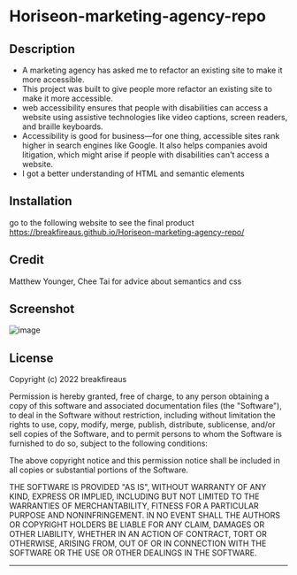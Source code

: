# Horiseon-marketing-agency-repo

## Description


- A marketing agency has asked me to refactor an existing site to make it more accessible.
- This project was built to give people more refactor an existing site to make it more accessible.
- web accessibility ensures that people with disabilities can access a website using assistive technologies like video captions, 
screen readers, and braille keyboards. 
- Accessibility is good for business—for one thing, accessible sites rank higher in search engines like Google. It also helps companies avoid litigation, which might arise if people with disabilities can't access a website.
- I got a better understanding of HTML and semantic elements


## Installation

go to the following website to see the final product https://breakfireaus.github.io/Horiseon-marketing-agency-repo/

## Credit

Matthew Younger,
Chee Tai for advice about semantics and css

## Screenshot
![image](https://user-images.githubusercontent.com/108733026/184756385-c3903a81-8183-4d21-a1eb-da49eb276ec7.png)



## License

Copyright (c) 2022 breakfireaus

Permission is hereby granted, free of charge, to any person obtaining a copy
of this software and associated documentation files (the "Software"), to deal
in the Software without restriction, including without limitation the rights
to use, copy, modify, merge, publish, distribute, sublicense, and/or sell
copies of the Software, and to permit persons to whom the Software is
furnished to do so, subject to the following conditions:

The above copyright notice and this permission notice shall be included in all
copies or substantial portions of the Software.

THE SOFTWARE IS PROVIDED "AS IS", WITHOUT WARRANTY OF ANY KIND, EXPRESS OR
IMPLIED, INCLUDING BUT NOT LIMITED TO THE WARRANTIES OF MERCHANTABILITY,
FITNESS FOR A PARTICULAR PURPOSE AND NONINFRINGEMENT. IN NO EVENT SHALL THE
AUTHORS OR COPYRIGHT HOLDERS BE LIABLE FOR ANY CLAIM, DAMAGES OR OTHER
LIABILITY, WHETHER IN AN ACTION OF CONTRACT, TORT OR OTHERWISE, ARISING FROM,
OUT OF OR IN CONNECTION WITH THE SOFTWARE OR THE USE OR OTHER DEALINGS IN THE
SOFTWARE.


---
